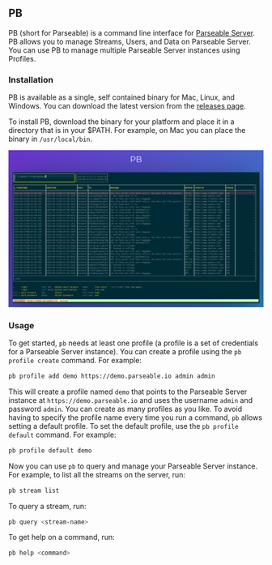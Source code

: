 ## PB

PB (short for Parseable) is a command line interface for [Parseable Server](https://github.com/parseablehq/parseable). PB allows you to manage Streams, Users, and Data on Parseable Server. You can use PB to manage multiple Parseable Server instances using Profiles.

### Installation

PB is available as a single, self contained binary for Mac, Linux, and Windows. You can download the latest version from the [releases page](https://github.com/parseablehq/pb/releases/latest).

To install PB, download the binary for your platform and place it in a directory that is in your $PATH. For example, on Mac you can place the binary in `/usr/local/bin`.

![pb query](https://github.com/parseablehq/.github/blob/main/images/pb.png?raw=true)

### Usage

To get started, `pb` needs at least one profile (a profile is a set of credentials for a Parseable Server instance). You can create a profile using the `pb profile create` command. For example:

```bash
pb profile add demo https://demo.parseable.io admin admin
```

This will create a profile named `demo` that points to the Parseable Server instance at `https://demo.parseable.io` and uses the username `admin` and password `admin`. You can create as many profiles as you like. To avoid having to specify the profile name every time you run a command, `pb` allows setting a default profile. To set the default profile, use the `pb profile default` command. For example:

```bash
pb profile default demo
```

Now you can use `pb` to query and manage your Parseable Server instance. For example, to list all the streams on the server, run:

```bash
pb stream list
```

To query a stream, run:

```bash
pb query <stream-name>
```

To get help on a command, run:

```bash
pb help <command>
```
